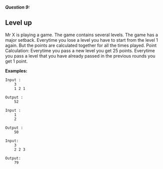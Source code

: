 ***Question 9:***

<h2>Level up</h2>

Mr X is playing a game. The game contains several levels. The game has a major setback.
Everytime you lose a level you have to start from the level 1 again. But the points are calculated together for all the times played.
Point Calculation:
    Everytime you pass a new level you get 25 points.
    Everytime you pass a level that you have already passed in the previous rounds you get 1 point.

**Examples:**
```
Input :
    3
    1 2 1
    
Output :
    52
    
Input :
    1
    2
    
Output :
    50   

Input:
    3
    2 2 3
    
Output:
    79

```
